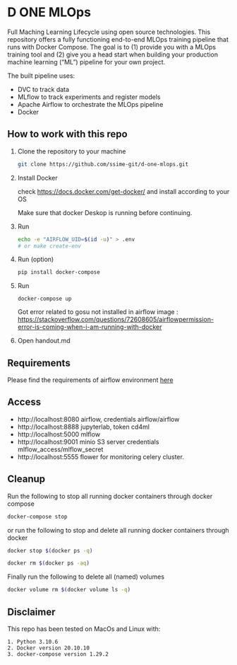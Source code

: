# D ONE MLOps

Full Maching Learning Lifecycle using open source technologies. This repository offers a fully functioning end-to-end MLOps training pipeline that runs with Docker Compose. The goal is to (1) provide you with a MLOps training tool and (2) give you a head start when building your production machine learning (“ML”) pipeline for your own project.

The built pipeline uses:
- DVC to track data
- MLflow to track experiments and register models
- Apache Airflow to orchestrate the MLOps pipeline
- Docker


## How to work with this repo

1. Clone the repository to your machine

   ```sh
   git clone https://github.com/ssime-git/d-one-mlops.git
   ```
 
2. Install Docker

   check https://docs.docker.com/get-docker/ and install according to your OS
   
   Make sure that docker Deskop is running before continuing.

3. Run

   ```sh
   echo -e "AIRFLOW_UID=$(id -u)" > .env
   # or make create-env
   ```

4. Run (option)

   ```sh
   pip install docker-compose
   ```

5. Run

   ```
   docker-compose up 
   ```
   
   Got error related to gosu not installed in airflow image : https://stackoverflow.com/questions/72608605/airflowpermission-error-is-coming-when-i-am-running-with-docker

6.  Open handout.md

## Requirements
Please find the requirements of airflow environment [here](dockerfiles/airflow/requirements.txt)

## Access
- http://localhost:8080 airflow, credentials airflow/airflow
- http://localhost:8888 jupyterlab, token cd4ml
- http://localhost:5000 mlflow
- http://localhost:9001 minio S3 server credentials mlflow_access/mlflow_secret
- http://localhost:5555 flower for monitoring celery cluster.



## Cleanup

Run the following to stop all running docker containers through docker compose

```sh
docker-compose stop
```
or run the following to stop and delete all running docker containers through docker

```sh
docker stop $(docker ps -q)
```
```sh
docker rm $(docker ps -aq)

```
Finally run the following to delete all (named) volumes
```sh
docker volume rm $(docker volume ls -q)
```

## Disclaimer

This repo has been tested on MacOs and Linux with:
```
1. Python 3.10.6
2. Docker version 20.10.10
3. docker-compose version 1.29.2
```
